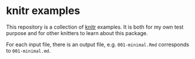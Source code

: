 # knitr examples

This repository is a collection of [knitr](http://yihui.name/knitr) examples. It is both for my own test purpose and for other knitters to learn about this package.

For each input file, there is an output file, e.g. `001-minimal.Rmd` corresponds to `001-minimal.md`.


